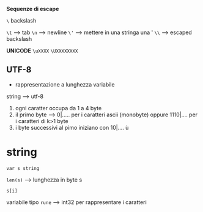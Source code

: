 
**Sequenze di escape**

`\`
backslash

`\t` --> tab
`\n` --> newline
`\'` --> mettere in una stringa una '
`\\` --> escaped backslash

**UNICODE**
`\uXXXX`
`\UXXXXXXXX`

## UTF-8

- rappresentazione a lunghezza variabile

string --> utf-8

1) ogni caratter occupa da 1 a 4 byte
2) il primo byte --> 0|..... per i caratteri ascii (monobyte) oppure 1110|.... per i caratteri di k>1 byte
3) i byte successivi al pimo iniziano con 10|.... ù


# string

`var s string`

`len(s)` --> lunghezza in byte s

`s[i]` 

variabile tipo `rune` --> int32 per rappresentare i caratteri